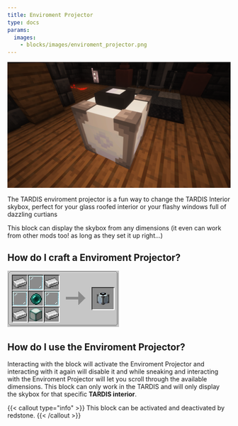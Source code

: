 ```yaml
---
title: Enviroment Projector
type: docs
params:
  images:
    - blocks/images/enviroment_projector.png
---
```


![Image of Console Generator](images/enviroment_projector.png)

The TARDIS enviroment projector is a fun way to change the TARDIS Interior skybox, perfect for your glass roofed interior or your flashy windows full of dazzling curtians

This block can display the skybox from any dimensions (it even can work from other mods too! as long as they set it up right...)

## How do I craft a Enviroment Projector?

![Enviroment Projector Recipe](images/enviroment_projector/recipe.png)

## How do I use the Enviroment Projector?

Interacting with the block will activate the Enviroment Projector and interacting with it again will disable it and while sneaking and interacting with the Enviroment Projector will let you scroll through the available dimensions. This block can only work in the TARDIS and will only display the skybox for that specific **TARDIS interior**.

{{< callout type="info" >}}
  This block can be activated and deactivated by redstone.
{{< /callout >}}